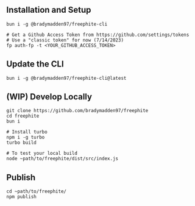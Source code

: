 ## Installation and Setup
```
bun i -g @bradymadden97/freephite-cli

# Get a Github Access Token from https://github.com/settings/tokens
# Use a "classic token" for now (7/14/2023)
fp auth-fp -t <YOUR_GITHUB_ACCESS_TOKEN>
```

## Update the CLI
```
bun i -g @bradymadden97/freephite-cli@latest
```


## (WIP) Develop Locally
```
git clone https://github.com/bradymadden97/freephite
cd freephite
bun i

# Install turbo
npm i -g turbo
turbo build

# To test your local build
node ~path/to/freephite/dist/src/index.js
```

## Publish
```
cd ~path/to/freephite/
npm publish
```
